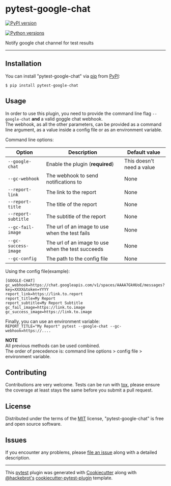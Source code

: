 pytest-google-chat
==================

[![PyPI version](https://img.shields.io/pypi/v/pytest-google-chat.svg)](https://pypi.org/project/pytest-google-chat)

[![Python versions](https://img.shields.io/pypi/pyversions/pytest-google-chat.svg)](https://pypi.org/project/pytest-google-chat)


Notify google chat channel for test results

------------------------------------------------------------------------


Installation
------------

You can install \"pytest-google-chat\" via
[pip](https://pypi.org/project/pip/) from
[PyPI](https://pypi.org/project):

    $ pip install pytest-google-chat

Usage
-----

In order to use this plugin, you need to provide the command line flag `--google-chat` **and** a valid goggle chat webhook.  
The webhook, as all the other parameters, can be provided as a command line argument, as a value inside a config file or as an environment variable.  

Command line options:

| Option          | Description                                       | Default value             |
|-----------------|---------------------------------------------------|---------------------------|
| `--google-chat` | Enable the plugin (**required**)                  | This doesn't need a value |
| `--gc-webhook`  | The webhook to send notifications to              | None |
| `--report-link` | The link to the report                            | None |
| `--report-title`| The title of the report                           | None |
| `--report-subtitle` | The subtitle of the report                        | None |
| `--gc-fail-image` | The url of an image to use when the test fails    | None |
| `--gc-success-image` | The url of an image to use when the test succeeds | None |
| `--gc-config`   | The path to the config file                       | None |

Using the config file(example):
```editorconfig
[GOOGLE-CHAT]
gc_webhook=https://chat.googleapis.com/v1/spaces/AAAA7GkHUoE/messages?key=XXXX&token=YYYY
report_link=https://link.to.report
report_title=My Report
report_subtitle=My Report Subtitle
gc_fail_image=https://link.to.image
gc_success_image=https://link.to.image
```

Finally, you can use an environment variable:  
`REPORT_TITLE="My Report" pytest --google-chat --gc-webhook=https://....`

**NOTE**  
All previous methods can be used combined.  
The order of precedence is: command line options > config file > environment variable.

Contributing
------------

Contributions are very welcome. Tests can be run with
[tox](https://tox.readthedocs.io/en/latest/), please ensure the coverage
at least stays the same before you submit a pull request.

License
-------

Distributed under the terms of the
[MIT](http://opensource.org/licenses/MIT) license,
"pytest-google-chat" is free and open source software.

Issues
------

If you encounter any problems, please [file an
issue](https://github.com/geokats7/pytest-google-chat/issues) along with
a detailed description.

---
This [pytest](https://github.com/pytest-dev/pytest) plugin was generated
with [Cookiecutter](https://github.com/audreyr/cookiecutter) along with
[\@hackebrot\'s](https://github.com/hackebrot)
[cookiecutter-pytest-plugin](https://github.com/pytest-dev/cookiecutter-pytest-plugin)
template.
